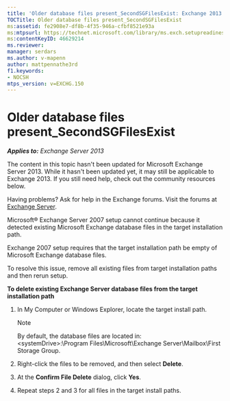 ```yaml
---
title: 'Older database files present_SecondSGFilesExist: Exchange 2013 Help'
TOCTitle: Older database files present_SecondSGFilesExist
ms:assetid: fe2908e7-df8b-4f35-946a-cfbf8521e93a
ms:mtpsurl: https://technet.microsoft.com/library/ms.exch.setupreadiness.secondsgfilesexist(v=EXCHG.150)
ms:contentKeyID: 46629214
ms.reviewer: 
manager: serdars
ms.author: v-mapenn
author: mattpennathe3rd
f1.keywords:
- NOCSH
mtps_version: v=EXCHG.150
---
```


# Older database files present\_SecondSGFilesExist

_**Applies to:** Exchange Server 2013_

The content in this topic hasn't been updated for Microsoft Exchange Server 2013. While it hasn't been updated yet, it may still be applicable to Exchange 2013. If you still need help, check out the community resources below.

Having problems? Ask for help in the Exchange forums. Visit the forums at [Exchange Server](https://go.microsoft.com/fwlink/p/?linkid=60612).

Microsoft® Exchange Server 2007 setup cannot continue because it detected existing Microsoft Exchange database files in the target installation path.

Exchange 2007 setup requires that the target installation path be empty of Microsoft Exchange database files.

To resolve this issue, remove all existing files from target installation paths and then rerun setup.

**To delete existing Exchange Server database files from the target installation path**

1. In My Computer or Windows Explorer, locate the target install path.

    > [!NOTE]
    > By default, the database files are located in:<BR>&lt;systemDrive&gt;:\Program Files\Microsoft\Exchange Server\Mailbox\First Storage Group.

2. Right-click the files to be removed, and then select **Delete**.

3. At the **Confirm File Delete** dialog, click **Yes**.

4. Repeat steps 2 and 3 for all files in the target install paths.
